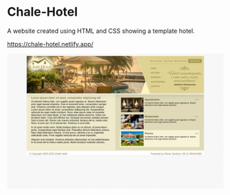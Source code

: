 # Chale-Hotel
A website created using HTML and CSS showing a template hotel.

https://chale-hotel.netlify.app/

![](chale-hotel.jpg)
